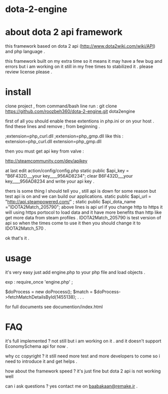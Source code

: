 dota-2-engine
=============

about dota 2 api framework
======

this framework based on dota 2 api (http://www.dota2wiki.com/wiki/API) and php language .

this framework built on my extra time so it means it may have a few bug and errors 
but i am working on it still in my free times to stabilized it .
please review license please .

install
======
clone project , from command/bash line run :
git clone https://github.com/roozbeh360/dota-2-engine.git dota2engine

first of all you should enable these extentions in php.ini or on your host .
find these lines and remove ; from beginning .

;extension=php_curl.dll
;extension=php_gmp.dll
like this :
extension=php_curl.dll
extension=php_gmp.dll

then you must get api key from valve :

http://steamcommunity.com/dev/apikey

at last edit action/config/config.php
    static public  $api_key = "B6F432D___your key____956AD8234";
clear 	B6F432D___your key____956AD8234 and write your api key .

thers is some thing l should tell you , still api is down for some reason but test api is on and we can build our applications.
    static public $api_url = "http://api.steampowered.com/" ;
    static public $api_dota_name ="IDOTA2Match_205790";
above lines is api url if you change http to https it will using https portocol to load data and it have more benefits than http like get more data from steam profiles .
IDOTA2Match_205790 is test version of api so when the times come to use it then you should change it to IDOTA2Match_570 .

ok that's it .

usage
======

it's very easy just add engine.php to your php file and load objects .

exp :
require_once 'engine.php' ;

$doProcess = new doProcess();
$match = $doProcess->fetchMatchDetailsById(1455138);
.
.
.



for full documents see documention/index.html


FAQ
=============

it's full implemented ? not still but i am working on it . and it doesn't support EconomySchema api for now .

why cc copyright ? it still need more test and more developers to come so i need to introduce it and get helps .

how about the framework speed ? it's just fine but dota 2 api is not working well 

can i ask questions ? yes contact me on baabakaan@remake.ir .
